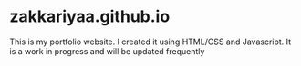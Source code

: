 # zakkariyaa.github.io
This is my portfolio website. I created it using HTML/CSS and Javascript. It is a work in progress and will be updated frequently
